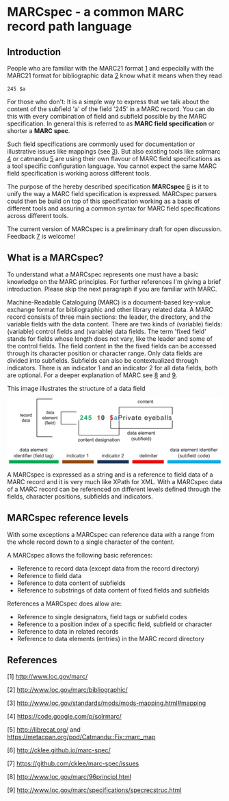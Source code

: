 # MARCspec - a common MARC record path language

## Introduction

People who are familiar with the MARC21 format [1] and especially with the MARC21 format for bibliographic data [2] know what it means when they read

```
245 $a
```

For those who don't: It is a simple way to express that we talk about the content of the subfield 'a' of the field '245' in a MARC record. You can do this with every combination of field and subfield possible by the MARC specification. In general this is referred to as __MARC field specification__ or shorter a __MARC spec__.

Such field specifications are commonly used for documentation or illustrative issues like mappings (see [3]). But also existing tools like solrmarc [4] or catmandu [5] are using their own flavour of MARC field specifications as a tool specific configuration language. You cannot expect the same MARC field specification is working across different tools.

The purpose of the hereby described specification __MARCspec__ [6] is it to unify the way a MARC field specification is expressed. MARCspec parsers could then be build on top of this specification working as a basis of different tools and assuring a common syntax for MARC field specifications across different tools.

The current version of MARCspec is a preliminary draft for open discussion. Feedback [7] is welcome!

## What is a MARCspec?

To understand what a MARCspec represents one must have a basic knowledge on the MARC principles. For further references I'm giving a brief introduction. Please skip the next paragraph if you are familiar with MARC.

Machine-Readable Cataloguing (MARC) is a document-based key-value exchange format for bibliographic and other library related data. A MARC record consists of three main sections: the leader, the directory, and the variable fields with the data content. There are two kinds of (variable) fields: (variable) control fields and (variable) data fields. The term 'fixed field' stands for fields whose length does not vary, like the leader and some of the control fields. The field content in the the fixed fields can be accessed through its character position or character range. Only data fields are divided into subfields. Subfields can also be contextualized through indicators. There is an indicator 1 and an indicator 2 for all data fields, both are optional. For a deeper explanation of MARC see [8] and [9].

This image illustrates the structure of a data field

![MARC structure](images/marc_structure.jpg)

A MARCspec is expressed as a string and is a reference to field data of a MARC record and it is very much like XPath for XML. With a MARCspec data of a MARC record can be referenced on different levels defined through the fields, character positions, subfields and indicators.

## MARCspec reference levels

With some exceptions a MARCspec can reference data with a range from the whole record down to a single character of the content.


A MARCspec allows the following basic references:

- Reference to record data (except data from the record directory)
- Reference to field data
- Reference to data content of subfields
- Reference to substrings of data content of fixed fields and subfields

References a MARCspec does allow are:

- Reference to single designators, field tags or subfield codes
- Reference to a position index of a specific field, subfield or character
- Reference to data in related records
- Reference to data elements (entries) in the MARC record directory



## References

[1]: #1 
\[1] http://www.loc.gov/marc/

[2]: #2 
\[2] http://www.loc.gov/marc/bibliographic/

[3]: #3 
\[3] http://www.loc.gov/standards/mods/mods-mapping.html#mapping

[4]: #4 
\[4] https://code.google.com/p/solrmarc/

[5]: #5 
\[5] http://librecat.org/ and https://metacpan.org/pod/Catmandu::Fix::marc_map

[6]: #6 
\[6] http://cklee.github.io/marc-spec/

[7]: #7 
\[7] https://github.com/cklee/marc-spec/issues

[8]: #8 
\[8] http://www.loc.gov/marc/96principl.html

[9]: #9 
\[9] http://www.loc.gov/marc/specifications/specrecstruc.html